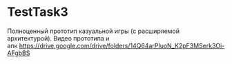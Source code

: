# TestTask3

Полноценный прототип казуальной игры (с расширяемой архитектурой).
Видео прототипа и апк https://drive.google.com/drive/folders/14Q64arPIuoN_K2pF3MSerk3Oi-AFgbBS
